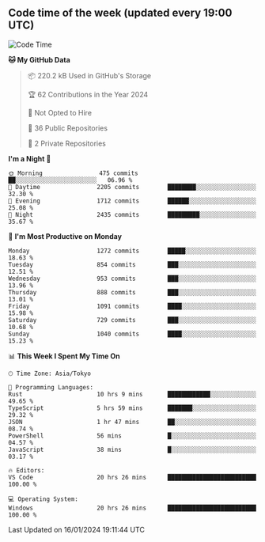 ## Code time of the week (updated every 19:00 UTC)

<!--START_SECTION:waka-->
![Code Time](http://img.shields.io/badge/Code%20Time-2%2C523%20hrs%202%20mins-blue)

**🐱 My GitHub Data** 

> 📦 220.2 kB Used in GitHub's Storage 
 > 
> 🏆 62 Contributions in the Year 2024
 > 
> 🚫 Not Opted to Hire
 > 
> 📜 36 Public Repositories 
 > 
> 🔑 2 Private Repositories 
 > 
**I'm a Night 🦉** 

```text
🌞 Morning                475 commits         ██░░░░░░░░░░░░░░░░░░░░░░░   06.96 % 
🌆 Daytime                2205 commits        ████████░░░░░░░░░░░░░░░░░   32.30 % 
🌃 Evening                1712 commits        ██████░░░░░░░░░░░░░░░░░░░   25.08 % 
🌙 Night                  2435 commits        █████████░░░░░░░░░░░░░░░░   35.67 % 
```
📅 **I'm Most Productive on Monday** 

```text
Monday                   1272 commits        █████░░░░░░░░░░░░░░░░░░░░   18.63 % 
Tuesday                  854 commits         ███░░░░░░░░░░░░░░░░░░░░░░   12.51 % 
Wednesday                953 commits         ███░░░░░░░░░░░░░░░░░░░░░░   13.96 % 
Thursday                 888 commits         ███░░░░░░░░░░░░░░░░░░░░░░   13.01 % 
Friday                   1091 commits        ████░░░░░░░░░░░░░░░░░░░░░   15.98 % 
Saturday                 729 commits         ███░░░░░░░░░░░░░░░░░░░░░░   10.68 % 
Sunday                   1040 commits        ████░░░░░░░░░░░░░░░░░░░░░   15.23 % 
```


📊 **This Week I Spent My Time On** 

```text
🕑︎ Time Zone: Asia/Tokyo

💬 Programming Languages: 
Rust                     10 hrs 9 mins       ████████████░░░░░░░░░░░░░   49.65 % 
TypeScript               5 hrs 59 mins       ███████░░░░░░░░░░░░░░░░░░   29.32 % 
JSON                     1 hr 47 mins        ██░░░░░░░░░░░░░░░░░░░░░░░   08.74 % 
PowerShell               56 mins             █░░░░░░░░░░░░░░░░░░░░░░░░   04.57 % 
JavaScript               38 mins             █░░░░░░░░░░░░░░░░░░░░░░░░   03.17 % 

🔥 Editors: 
VS Code                  20 hrs 26 mins      █████████████████████████   100.00 % 

💻 Operating System: 
Windows                  20 hrs 26 mins      █████████████████████████   100.00 % 
```


 Last Updated on 16/01/2024 19:11:44 UTC
<!--END_SECTION:waka-->